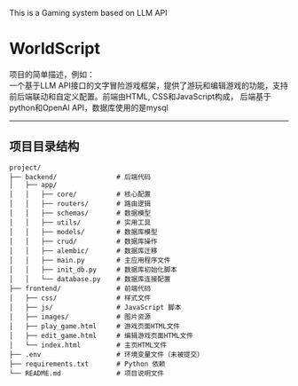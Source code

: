 This is a Gaming system based on LLM API
# WorldScript

项目的简单描述，例如：  
一个基于LLM API接口的文字冒险游戏框架，提供了游玩和编辑游戏的功能，支持前后端联动和自定义配置。前端由HTML, CSS和JavaScript构成， 后端基于python和OpenAI API，数据库使用的是mysql

---

## **项目目录结构**
```plaintext
project/
├── backend/               # 后端代码
│   ├── app/
│   │   ├── core/          # 核心配置
│   │   ├── routers/       # 路由逻辑
│   │   ├── schemas/       # 数据模型
│   │   ├── utils/         # 实用工具
│   │   ├── models/        # 数据库模型
│   │   ├── crud/          # 数据库操作
│   │   ├── alembic/       # 数据库迁移
│   │   ├── main.py        # 主应用程序文件
│   │   ├── init_db.py     # 数据库初始化脚本
│   │   └── database.py    # 数据库连接配置
├── frontend/              # 前端代码
│   ├── css/               # 样式文件
│   ├── js/                # JavaScript 脚本
│   ├── images/            # 图片资源
│   ├── play_game.html     # 游戏页面HTML文件
│   ├── edit_game.html     # 编辑游戏页面HTML文件
│   └── index.html         # 主页HTML文件
├── .env                   # 环境变量文件（未被提交）
├── requirements.txt       # Python 依赖
└── README.md              # 项目说明文件



